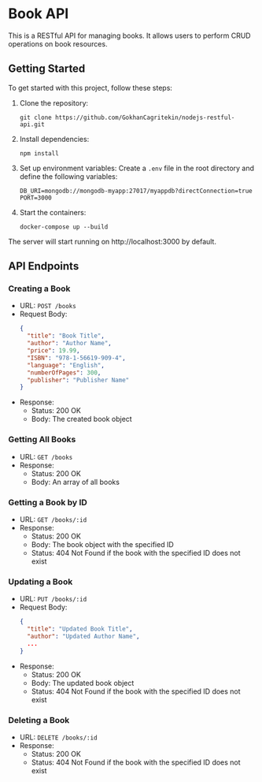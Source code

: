 # Book API

This is a RESTful API for managing books. It allows users to perform CRUD operations on book resources.

## Getting Started

To get started with this project, follow these steps:

1. Clone the repository:
   ```
   git clone https://github.com/GokhanCagritekin/nodejs-restful-api.git
   ```

2. Install dependencies:
   ```   
   npm install
   ```

3. Set up environment variables:
   Create a `.env` file in the root directory and define the following variables:
   ```
   DB_URI=mongodb://mongodb-myapp:27017/myappdb?directConnection=true
   PORT=3000
   ```

4. Start the containers:
   ```
   docker-compose up --build
   ```

The server will start running on http://localhost:3000 by default.

## API Endpoints

### Creating a Book

- URL: `POST /books`
- Request Body:
  ```json
  {
    "title": "Book Title",
    "author": "Author Name",
    "price": 19.99,
    "ISBN": "978-1-56619-909-4",
    "language": "English",
    "numberOfPages": 300,
    "publisher": "Publisher Name"
  }
  ```
- Response:
  - Status: 200 OK
  - Body: The created book object

### Getting All Books

- URL: `GET /books`
- Response:
  - Status: 200 OK
  - Body: An array of all books

### Getting a Book by ID

- URL: `GET /books/:id`
- Response:
  - Status: 200 OK
  - Body: The book object with the specified ID
  - Status: 404 Not Found if the book with the specified ID does not exist

### Updating a Book

- URL: `PUT /books/:id`
- Request Body: 
  ```json
  {
    "title": "Updated Book Title",
    "author": "Updated Author Name",
    ...
  }
  ```
- Response:
  - Status: 200 OK
  - Body: The updated book object
  - Status: 404 Not Found if the book with the specified ID does not exist

### Deleting a Book

- URL: `DELETE /books/:id`
- Response:
  - Status: 200 OK
  - Status: 404 Not Found if the book with the specified ID does not exist